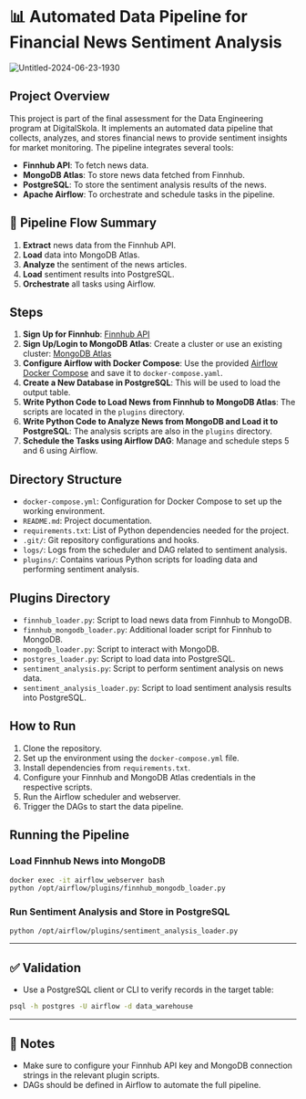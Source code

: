 # 📊 Automated Data Pipeline for Financial News Sentiment Analysis

![Untitled-2024-06-23-1930](https://github.com/andrewsuadnya/FinalProject_DE_DigitalSkola/assets/90898706/0dfb04d3-f428-4dfe-bf5b-6bf8bf9cdc8d)

## Project Overview

This project is part of the final assessment for the Data Engineering program at DigitalSkola. It implements an automated data pipeline that collects, analyzes, and stores financial news to provide sentiment insights for market monitoring. The pipeline integrates several tools:
- **Finnhub API**: To fetch news data.
- **MongoDB Atlas**: To store news data fetched from Finnhub.
- **PostgreSQL**: To store the sentiment analysis results of the news.
- **Apache Airflow**: To orchestrate and schedule tasks in the pipeline.

## 🔁 Pipeline Flow Summary

1. **Extract** news data from the Finnhub API.
2. **Load** data into MongoDB Atlas.
3. **Analyze** the sentiment of the news articles.
4. **Load** sentiment results into PostgreSQL.
5. **Orchestrate** all tasks using Airflow.

## Steps

1. **Sign Up for Finnhub**: [Finnhub API](https://finnhub.io/docs/api/symbol-search)
2. **Sign Up/Login to MongoDB Atlas**: Create a cluster or use an existing cluster: [MongoDB Atlas](https://cloud.mongodb.com)
3. **Configure Airflow with Docker Compose**: Use the provided [Airflow Docker Compose](https://shrib.com/#Phillip3yM6o5k) and save it to `docker-compose.yaml`.
4. **Create a New Database in PostgreSQL**: This will be used to load the output table.
5. **Write Python Code to Load News from Finnhub to MongoDB Atlas**: The scripts are located in the `plugins` directory.
6. **Write Python Code to Analyze News from MongoDB and Load it to PostgreSQL**: The analysis scripts are also in the `plugins` directory.
7. **Schedule the Tasks using Airflow DAG**: Manage and schedule steps 5 and 6 using Airflow.

## Directory Structure

- `docker-compose.yml`: Configuration for Docker Compose to set up the working environment.
- `README.md`: Project documentation.
- `requirements.txt`: List of Python dependencies needed for the project.
- `.git/`: Git repository configurations and hooks.
- `logs/`: Logs from the scheduler and DAG related to sentiment analysis.
- `plugins/`: Contains various Python scripts for loading data and performing sentiment analysis.

## Plugins Directory

- `finnhub_loader.py`: Script to load news data from Finnhub to MongoDB.
- `finnhub_mongodb_loader.py`: Additional loader script for Finnhub to MongoDB.
- `mongodb_loader.py`: Script to interact with MongoDB.
- `postgres_loader.py`: Script to load data into PostgreSQL.
- `sentiment_analysis.py`: Script to perform sentiment analysis on news data.
- `sentiment_analysis_loader.py`: Script to load sentiment analysis results into PostgreSQL.

## How to Run

1. Clone the repository.
2. Set up the environment using the `docker-compose.yml` file.
3. Install dependencies from `requirements.txt`.
4. Configure your Finnhub and MongoDB Atlas credentials in the respective scripts.
5. Run the Airflow scheduler and webserver.
6. Trigger the DAGs to start the data pipeline.

## Running the Pipeline
### Load Finnhub News into MongoDB
```bash
docker exec -it airflow_webserver bash
python /opt/airflow/plugins/finnhub_mongodb_loader.py
```
### Run Sentiment Analysis and Store in PostgreSQL
```bash
python /opt/airflow/plugins/sentiment_analysis_loader.py
```
---

## ✅ Validation
* Use a PostgreSQL client or CLI to verify records in the target table:
```bash
psql -h postgres -U airflow -d data_warehouse
```
---

## 📌 Notes
* Make sure to configure your Finnhub API key and MongoDB connection strings in the relevant plugin scripts.
* DAGs should be defined in Airflow to automate the full pipeline.
